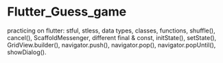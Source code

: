 # Flutter_Guess_game
practicing on flutter: 
stful, 
stless, 
data types, 
classes, 
functions, 
shuffle(), 
cancel(), 
ScaffoldMessenger, 
different final & const, 
initState(), 
setState(), 
GridView.builder(), 
navigator.push(), 
navigator.pop(), 
navigator.popUntil(), 
showDialog().
